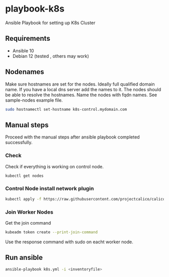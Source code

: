 # playbook-k8s
Ansible Playbook for setting up K8s Cluster

## Requirements
* Ansible 10
* Debian 12 (tested , others may work)

## Nodenames
Make sure hostnames are set for the nodes. Ideally full qualified domain name.
If you have a local dns server add the names to it. 
The nodes should be able to resolve the hostnames.
Name the nodes with fqdn names. See sample-nodes example file.

```bash
sudo hostnamectl set-hostname k8s-control.mydomain.com
````

## Manual steps

Proceed with the manual steps after ansible playbook completed successfully.

### Check

Check if everything is working on control node.

```bash
kubectl get nodes
```

### Control Node install network plugin
```bash
kubectl apply -f https://raw.githubusercontent.com/projectcalico/calico/v3.28.0/manifests/calico.yaml
```

### Join Worker Nodes

Get the join command 

```bash
kubeadm token create --print-join-command
```

Use the response command with sudo on eacht worker node.

## Run ansible

```bash
ansible-playbook k8s.yml -i <inventoryfile>
```